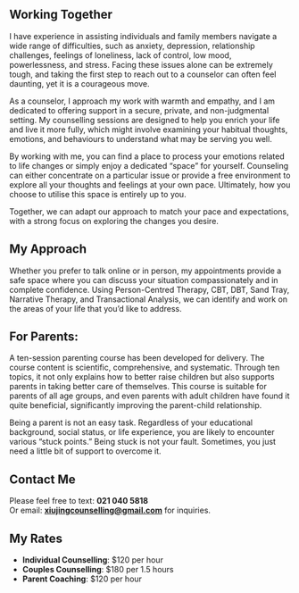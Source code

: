 ## Working Together

I have experience in assisting individuals and family members navigate a wide range of difficulties, such as anxiety, depression, relationship challenges, feelings of loneliness, lack of control, low mood, powerlessness, and stress. Facing these issues alone can be extremely tough, and taking the first step to reach out to a counselor can often feel daunting, yet it is a courageous move.

As a counselor, I approach my work with warmth and empathy, and I am dedicated to offering support in a secure, private, and non-judgmental setting. My counselling sessions are designed to help you enrich your life and live it more fully, which might involve examining your habitual thoughts, emotions, and behaviours to understand what may be serving you well.

By working with me, you can find a place to process your emotions related to life changes or simply enjoy a dedicated “space” for yourself. Counseling can either concentrate on a particular issue or provide a free environment to explore all your thoughts and feelings at your own pace. Ultimately, how you choose to utilise this space is entirely up to you.

Together, we can adapt our approach to match your pace and expectations, with a strong focus on exploring the changes you desire.

## My Approach

Whether you prefer to talk online or in person, my appointments provide a safe space where you can discuss your situation compassionately and in complete confidence. Using Person-Centred Therapy, CBT, DBT, Sand Tray, Narrative Therapy, and Transactional Analysis, we can identify and work on the areas of your life that you’d like to address.

## For Parents:

A ten-session parenting course has been developed for delivery. The course content is scientific, comprehensive, and systematic. Through ten topics, it not only explains how to better raise children but also supports parents in taking better care of themselves. This course is suitable for parents of all age groups, and even parents with adult children have found it quite beneficial, significantly improving the parent-child relationship.

Being a parent is not an easy task. Regardless of your educational background, social status, or life experience, you are likely to encounter various “stuck points.” Being stuck is not your fault. Sometimes, you just need a little bit of support to overcome it.

## Contact Me

Please feel free to text: **021 040 5818**  
Or email: **xiujingcounselling@gmail.com** for inquiries.


## My Rates
- **Individual Counselling**: $120 per hour  
- **Couples Counselling**: $180 per 1.5 hours  
- **Parent Coaching**: $120 per hour  
